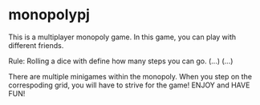# monopolypj

This is a multiplayer monopoly game. 
In this game, you can play with different friends.


Rule:
Rolling a dice with define how many steps you can go.
(...)
(...)


There are multiple minigames within the monopoly. When you step on the correspoding grid, you will have to strive for the game! 
ENJOY and HAVE FUN!


